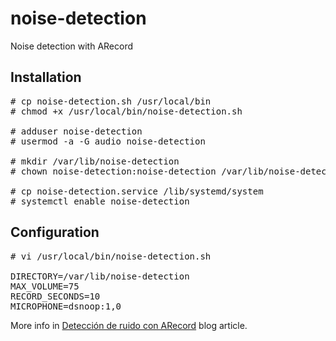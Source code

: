 # noise-detection
Noise detection with ARecord

<h2>Installation</h2>

<pre># cp noise-detection.sh /usr/local/bin
# chmod +x /usr/local/bin/noise-detection.sh

# adduser noise-detection
# usermod -a -G audio noise-detection

# mkdir /var/lib/noise-detection
# chown noise-detection:noise-detection /var/lib/noise-detection

# cp noise-detection.service /lib/systemd/system
# systemctl enable noise-detection</pre>

<h2>Configuration</h2>

<pre># vi /usr/local/bin/noise-detection.sh

DIRECTORY=/var/lib/noise-detection
MAX_VOLUME=75
RECORD_SECONDS=10
MICROPHONE=dsnoop:1,0</pre>

More info in <a href="https://www.cuadernoinformatica.com/2023/12/deteccion-de-ruido-con-arecord.html">Detección de ruido con ARecord</a> blog article.
